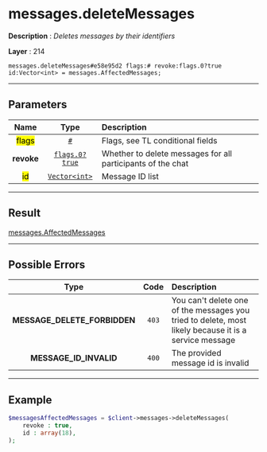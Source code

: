 # messages.deleteMessages

**Description** : *Deletes messages by their identifiers*

**Layer** : 214

```tl
messages.deleteMessages#e58e95d2 flags:# revoke:flags.0?true id:Vector<int> = messages.AffectedMessages;
```

---

## Parameters

| Name | Type | Description |
| :---: | :---: | :--- |
| <mark>flags</mark> | [`#`](type/#) | Flags, see TL conditional fields |
| **revoke** | [`flags.0?true`](type/true) | Whether to delete messages for all participants of the chat |
| <mark>id</mark> | [`Vector<int>`](type/int) | Message ID list |

---

## Result

[messages.AffectedMessages](type/messages.AffectedMessages)

---

## Possible Errors

| Type | Code | Description |
| :---: | :---: | :--- |
| **MESSAGE_DELETE_FORBIDDEN** | `403` | You can't delete one of the messages you tried to delete, most likely because it is a service message |
| **MESSAGE_ID_INVALID** | `400` | The provided message id is invalid |

---

## Example

```php
$messagesAffectedMessages = $client->messages->deleteMessages(
	revoke : true,
	id : array(18),
);
```